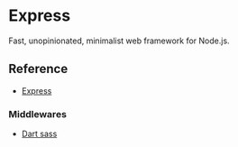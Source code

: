# Express

Fast, unopinionated, minimalist web framework for Node.js.

## Reference

- [Express ](https://expressjs.com/ja/)

### Middlewares

- [Dart sass](https://github.com/Colbyjdx/express-dart-sass)
